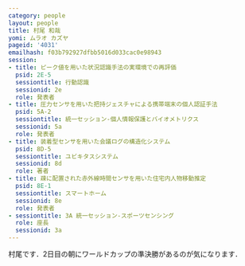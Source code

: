 ```yaml
---
category: people
layout: people
title: 村尾 和哉
yomi: ムラオ カズヤ
pageid: '4031'
emailhash: f03b792927dfbb5016d033cac0e98943
session:
- title: ピーク値を用いた状況認識手法の実環境での再評価
  psid: 2E-5
  sessiontitle: 行動認識
  sessionid: 2e
  role: 発表者
- title: 圧力センサを用いた把持ジェスチャによる携帯端末の個人認証手法
  psid: 5A-2
  sessiontitle: 統一セッション-個人情報保護とバイオメトリクス
  sessionid: 5a
  role: 発表者
- title: 装着型センサを用いた会議ログの構造化システム
  psid: 8D-5
  sessiontitle: ユビキタスシステム
  sessionid: 8d
  role: 著者
- title: 疎に配置された赤外線時間センサを用いた住宅内人物移動推定
  psid: 8E-1
  sessiontitle: スマートホーム
  sessionid: 8e
  role: 発表者
- sessiontitle: 3A 統一セッション-スポーツセンシング
  role: 座長
  sessionid: 3a
---
```

村尾です．2日目の朝にワールドカップの準決勝があるのが気になります．